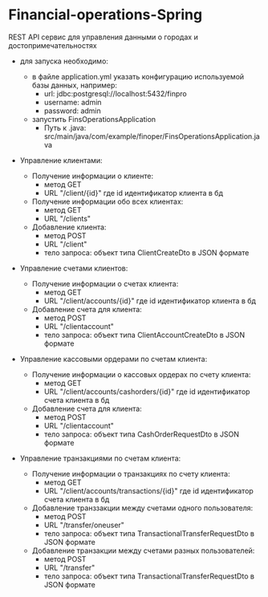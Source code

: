 # Financial-operations-Spring
REST API сервис для управления данными о городах и достопримечательностях
 - для запуска необходимо:
   - в файле application.yml указать конфигурацию используемой базы данных, например:
      - url: jdbc:postgresql://localhost:5432/finpro
      - username: admin
      - password: admin
   - запустить FinsOperationsApplication
      - Путь к .java: src/main/java/com/example/finoper/FinsOperationsApplication.java

- Управление клиентами:
   - Получение информации о клиенте:
     - метод GET
     - URL "/client/{id}"
      где id идентификатор клиента в бд
  - Получение информации обо всех клиентах:
    - метод GET
    - URL "/clients"
  - Добавление клиента:
    - метод POST
    - URL "/client"
    - тело запроса: объект типа ClientCreateDto в JSON формате

- Управление счетами клиентов:
  - Получение информации о счетах клиента:
    - метод GET
    - URL "/client/accounts/{id}"
      где id идентификатор клиента в бд
  - Добавление счета для клиента:
    - метод POST
    - URL "/clientaccount"
    - тело запроса: объект типа ClientAccountCreateDto в JSON формате
    
- Управление кассовыми ордерами по счетам клиента:
  - Получение информации о кассовых ордерах по счету клиента:
    - метод GET
    - URL "/client/accounts/cashorders/{id}"
      где id идентификатор счета клиента в бд
  - Добавление счета для клиента:
    - метод POST
    - URL "/clientaccount"
    - тело запроса: объект типа CashOrderRequestDto в JSON формате
    
- Управление транзакциями по счетам клиента:
  - Получение информации о транзакциях по счету клиента:
    - метод GET
    - URL "/client/accounts/transactions/{id}"
      где id идентификатор счета клиента в бд
  - Добавление транззакции между счетами одного пользователя:
    - метод POST
    - URL "/transfer/oneuser"
    - тело запроса: объект типа TransactionalTransferRequestDto в JSON формате
  - Добавление транзакции между счетами разных пользователей:
    - метод POST
    - URL "/transfer"
    - тело запроса: объект типа TransactionalTransferRequestDto в JSON формате
